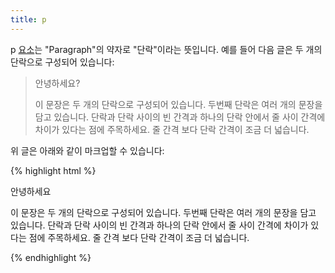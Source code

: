 ```yaml
---
title: p
---
```

p [요소](/docs/HTML_Element.html)는 "Paragraph"의 약자로 "단락"이라는 뜻입니다. 예를 들어 다음 글은 두 개의 단락으로 구성되어
있습니다:

>   안녕하세요?
>
>   이 문장은 두 개의 단락으로 구성되어 있습니다. 두번째 단락은 여러 개의 문장을 담고 있습니다. 단락과 단락 사이의 빈 간격과 하나의 단락 안에서 줄 사이 간격에 차이가 있다는 점에 주목하세요. 줄 간격 보다 단락 간격이 조금 더 넓습니다.

위 글은 아래와 같이 마크업할 수 있습니다:

{% highlight html %}
<p>안녕하세요</p>
<p>
    이 문장은 두 개의 단락으로 구성되어 있습니다. 두번째 단락은 여러 개의
    문장을 담고 있습니다. 단락과 단락 사이의 빈 간격과 하나의 단락 안에서
    줄 사이 간격에 차이가 있다는 점에 주목하세요. 줄 간격 보다 단락 간격이
    조금 더 넓습니다.
</p>
{% endhighlight %}
